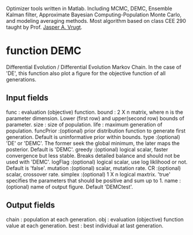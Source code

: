 Optimizer tools written in Matlab. Including MCMC, DEMC, Ensemble Kalman filter, Approximate Bayesian Computing-Population Monte Carlo, and modeling averaging methods. Most algorithm based on class CEE 290 taught by Prof. [Jasper A. Vrugt](http://faculty.sites.uci.edu/jasper/).

function DEMC
=============
Differential Evolution / Differential Evolution Markov Chain. In the case of 'DE', this function also plot a figure for the objective function of all generations.

Input fields
------------
func       : evaluation (objective) function.
bound      : 2 X n matrix, where n is the parameter dimension. Lower (first row) and upper(second row) bounds of parameter.
size       : size of population.
life       : maximum generation of population.
funcPrior  :(optional) prior distribution function to generate first
generation. Default is uninformative prior within bounds.
type       :(optional) 'DE' or 'DEMC'. The former seek the global minimum, the later maps the posterior. Default is 'DEMC'.
greedy     :(optional) logical scalar, faster convergence but less stable. Breaks detailed balance and should not be used with 'DEMC'.
logFlag    :(optional) logical scalar, use log liklihood or not. Default is 'false'.
mutation   :(optional) scalar, mutation rate.
CR         :(optional) scalar, crossover rate.
simplex    :(optional) 1 X n logical maxtrix. 'true' specifies the parameters that should be positive and sum up to 1.
name       :(optional) name of output figure. Default 'DEMCtest'.

Output fields
------------
chain      : population at each generation.
obj        : evaluation (objective) function value at each generation.
best       : best individual at last generation.
